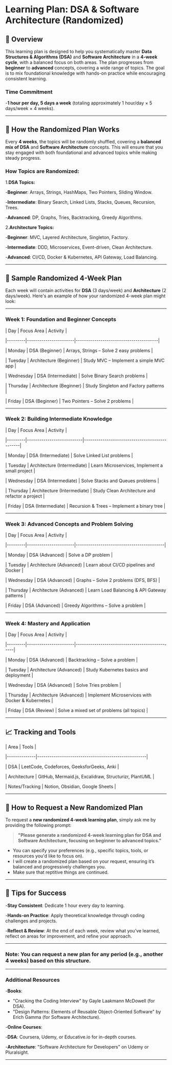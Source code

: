 
# Learning Plan: DSA & Software Architecture (Randomized)

## 📆 Overview

This learning plan is designed to help you systematically master **Data Structures & Algorithms (DSA)** and **Software Architecture** in a **4-week cycle**, with a balanced focus on both areas. The plan progresses from **beginner** to **advanced** concepts, covering a wide range of topics. The goal is to mix foundational knowledge with hands-on practice while encouraging consistent learning.

### Time Commitment

-**1 hour per day, 5 days a week** (totaling approximately 1 hour/day × 5 days/week × 4 weeks).

---

## 🔄 How the Randomized Plan Works

Every **4 weeks**, the topics will be randomly shuffled, covering a **balanced mix of DSA** and **Software Architecture** concepts. This will ensure that you stay engaged with both foundational and advanced topics while making steady progress.

### How Topics are Randomized:

1.**DSA Topics:**

   -**Beginner**: Arrays, Strings, HashMaps, Two Pointers, Sliding Window.

   -**Intermediate**: Binary Search, Linked Lists, Stacks, Queues, Recursion, Trees.

   -**Advanced**: DP, Graphs, Tries, Backtracking, Greedy Algorithms.

2.**Architecture Topics:**

   -**Beginner**: MVC, Layered Architecture, Singleton, Factory.

   -**Intermediate**: DDD, Microservices, Event-driven, Clean Architecture.

   -**Advanced**: CI/CD, Docker & Kubernetes, API Gateway, Load Balancing.

---

## 📅 Sample Randomized 4-Week Plan

Each week will contain activities for **DSA** (3 days/week) and **Architecture** (2 days/week). Here's an example of how your randomized 4-week plan might look:

---

### Week 1: Foundation and Beginner Concepts

| Day       | Focus Area              | Activity                                 |

|---------|-----------------------|----------------------------------------|

| Monday    | DSA (Beginner)          | Arrays, Strings – Solve 2 easy problems |

| Tuesday   | Architecture (Beginner) | Study MVC – Implement a simple MVC app  |

| Wednesday | DSA (Intermediate)      | Solve Binary Search problems             |

| Thursday  | Architecture (Beginner) | Study Singleton and Factory patterns     |

| Friday    | DSA (Beginner)          | Two Pointers – Solve 2 problems         |

---

### Week 2: Building Intermediate Knowledge

| Day       | Focus Area                  | Activity                                        |

|---------|---------------------------|-----------------------------------------------|

| Monday    | DSA (Intermediate)          | Solve Linked List problems                      |

| Tuesday   | Architecture (Intermediate) | Learn Microservices, Implement a small project  |

| Wednesday | DSA (Intermediate)          | Solve Stacks and Queues problems                |

| Thursday  | Architecture (Intermediate) | Study Clean Architecture and refactor a project |

| Friday    | DSA (Intermediate)          | Recursion & Trees – Implement a binary tree    |

---

### Week 3: Advanced Concepts and Problem Solving

| Day       | Focus Area              | Activity                                    |

|---------|-----------------------|-------------------------------------------|

| Monday    | DSA (Advanced)          | Solve a DP problem                          |

| Tuesday   | Architecture (Advanced) | Learn about CI/CD pipelines and Docker      |

| Wednesday | DSA (Advanced)          | Graphs – Solve 2 problems (DFS, BFS)       |

| Thursday  | Architecture (Advanced) | Learn Load Balancing & API Gateway patterns |

| Friday    | DSA (Advanced)          | Greedy Algorithms – Solve a problem        |

---

### Week 4: Mastery and Application

| Day       | Focus Area              | Activity                                         |

|---------|-----------------------|------------------------------------------------|

| Monday    | DSA (Advanced)          | Backtracking – Solve a problem                  |

| Tuesday   | Architecture (Advanced) | Study Kubernetes basics and deployment           |

| Wednesday | DSA (Advanced)          | Solve Tries problem                              |

| Thursday  | Architecture (Advanced) | Implement Microservices with Docker & Kubernetes |

| Friday    | DSA (Review)            | Solve a mixed set of problems (all topics)       |

---

## 📈 Tracking and Tools

| Area           | Tools                                                 |

|--------------|-----------------------------------------------------|

| DSA            | LeetCode, Codeforces, GeeksforGeeks, Anki             |

| Architecture   | GitHub, Mermaid.js, Excalidraw, Structurizr, PlantUML |

| Notes/Tracking | Notion, Obsidian, Google Sheets                       |

---

## 📌 How to Request a New Randomized Plan

To request a **new randomized 4-week learning plan**, simply ask me by providing the following prompt:

> **"Please generate a randomized 4-week learning plan for DSA and Software Architecture, focusing on beginner to advanced topics."**

- You can specify your preferences (e.g., specific topics, tools, or resources you'd like to focus on).
- I will create a randomized plan based on your request, ensuring it’s balanced and progressively challenges you.
- Make sure that reptitive things are continued.

---

## 🔑 Tips for Success

-**Stay Consistent**: Dedicate 1 hour every day to learning.

-**Hands-on Practice**: Apply theoretical knowledge through coding challenges and projects.

-**Reflect & Review**: At the end of each week, review what you’ve learned, reflect on areas for improvement, and refine your approach.

---

### Note: You can request a new plan for any period (e.g., another 4 weeks) based on this structure.

---

### Additional Resources

-**Books**:

- "Cracking the Coding Interview" by Gayle Laakmann McDowell (for DSA).
- "Design Patterns: Elements of Reusable Object-Oriented Software" by Erich Gamma (for Software Architecture).

-**Online Courses**:

  -**DSA**: Coursera, Udemy, or Educative.io for in-depth courses.

  -**Architecture**: "Software Architecture for Developers" on Udemy or Pluralsight.

---
